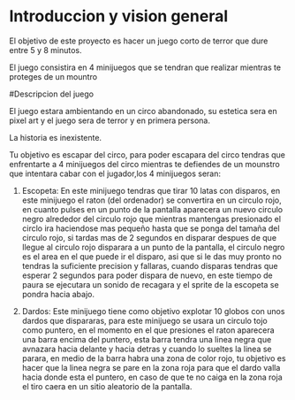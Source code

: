 # Introduccion y vision general

El objetivo de este proyecto es hacer un juego corto de terror que dure entre 5 y 8 minutos.

El juego consistira en 4 minijuegos que se tendran que realizar mientras te proteges de un mountro

#Descripcion del juego

El juego estara ambientando en un circo abandonado, su estetica sera en pixel art y el juego sera de terror y en primera persona.

La historia es inexistente.

Tu objetivo es escapar del circo, para poder escapara del circo tendras que enfrentarte a 4 minijuegos del circo mientras te defiendes de un mounstro que intentara cabar con el jugador,los 4 minijuegos seran:

1. Escopeta: En este minijuego tendras que tirar 10 latas con disparos, en este minijuego el raton (del ordenador) se convertira en un circulo rojo, en cuanto pulses en un punto de la pantalla aparecera un nuevo circulo negro
alrededor del circulo rojo que mientras mantengas presionado el circlo ira haciendose mas pequeño hasta que se ponga del tamaña del circulo rojo, si tardas mas de 2 segundos en disparar despues de que llegue al circulo rojo
disparara a un punto de la pantalla, el circulo negro es el area en el que puede ir el disparo, asi que si le das muy pronto no tendras la suficiente precision y fallaras, cuando disparas tendras que esperar 2 segundos
para poder dispara de nuevo, en este tiempo de paura se ejecutara un sonido de recagara y el sprite de la escopeta se pondra hacia abajo.

2. Dardos: Este minijuego tiene como objetivo explotar 10 globos con unos dardos que dispararas, para este minijuego se usara un circulo tojo como puntero, en el momento en el que presiones el raton aparecera una barra
encima del puntero, esta barra tendra una linea negra que avnazara hacia delante y hacia detras y cuando lo sueltes la linea se parara, en medio de la barra habra una zona de color rojo, tu objetivo es hacer que la linea
negra se pare en la zona roja para que el dardo valla hacia donde esta el puntero, en caso de que te no caiga en la zona roja el tiro caera en un sitio aleatorio de la pantalla.